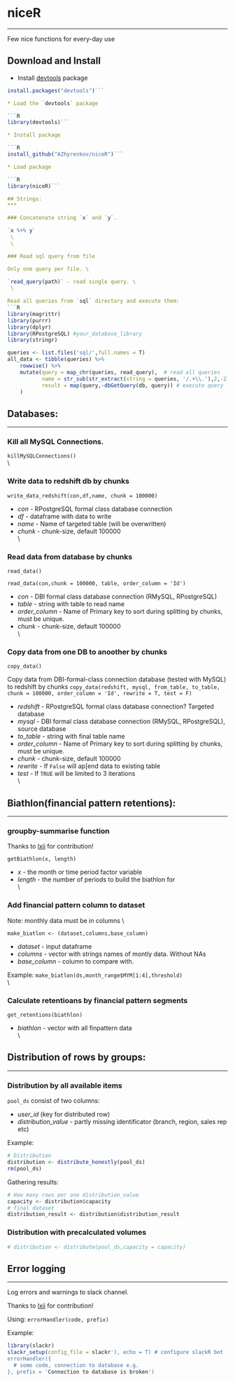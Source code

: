 # niceR
***
Few nice functions for every-day use

## Download and Install

* Install [devtools](https://github.com/hadley/devtools) package

```R
install.packages("devtools")```

* Load the `devtools` package

```R
library(devtools)```

* Install package

```R
install_github("AZhyrenkov/niceR")```

* Load package

```R
library(niceR)``` 

## Strings:
***

### Concatenate string `x` and `y`.

`x %+% y` 
 \
 \ 

### Read sql query from file

Only one query per file. \

`read_query(path)` - read single query. \
 \
 
Read all queries from `sql` directory and execute them: 
```R
library(magrittr)
library(purrr)
library(dplyr)
library(RPostgreSQL) #your_database_library
library(stringr)

queries <- list.files('sql/',full.names = T)
all_data <- tibble(queries) %>% 
    rowwise() %>% 
    mutate(query = map_chr(queries, read_query),  # read all queries
           name = str_sub(str_extract(string = queries, '/.+\\.'),2,-2), # extract file name as query name
           result = map(query,~dbGetQuery(db, query)) # execute query
    )
```

## Databases:
***
### Kill all MySQL Connections.

`killMySQLConnections()` \
 \ 
 
### Write data to redshift db by chunks

`write_data_redshift(con,df,name, chunk = 100000)`

* _con_ - RPostgreSQL formal class database connection
* _df_ - dataframe with data to write
* _name_ - Name of targeted table (will be overwritten)
* _chunk_ -  chunk-size, default 100000 \
 \ 

### Read data from database by chunks

`read_data()`

`read_data(con,chunk = 100000, table, order_column = 'Id')`

* _con_ - DBI formal class database connection (RMySQL, RPostgreSQL)
* _table_ - string with table to read name
* _order_column_ - Name of Primary key to sort during splitting by chunks, must be unique.
* _chunk_ -  chunk-size, default 100000 \
 \ 
 
### Copy data from one DB to anoother by chunks

`copy_data()`

Copy data from DBI-formal-class connection database (tested with MySQL) to redshift by chunks
`copy_data(redshift, mysql, from_table, to_table, chunk = 100000, order_column = 'Id', rewrite = T, test = F)`

* _redshift_ - RPostgreSQL formal class database connection? Targeted database
* _mysql_ - DBI formal class database connection (RMySQL, RPostgreSQL), source database
* _to_table_ - string with final table name
* _order_column_ - Name of Primary key to sort during splitting by chunks, must be unique.
* _chunk_ -  chunk-size, default 100000
* _rewrite_ - If `False` will ap[end data to existing table
* _test_ - If `TRUE` will be limited to 3 iterations \
 \ 

## Biathlon(financial pattern retentions):
***
### groupby-summarise function

Thanks to [lxii](https://github.com/lxii) for contribution!

`getBiathlon(x, length)` 

* _x_ - the month or time period factor variable
* _length_ - the number of periods to build the biathlon for \
 \

### Add financial pattern column to dataset 

Note: monthly data must be in columns \

`make_biatlon <- (dataset,columns,base_column)` 

* _dataset_ - input dataframe
* _columns_ - vector with strings names of montly data. Without NAs
* _base_column_ - column to compare with.

Example:
`make_biatlon(ds,month_range$MYM[1:4],threshold)` \
 \ 
 
### Calculate retentioans by financial pattern segments
`get_retentions(biathlon)`
* _biathlon_ - vector with all finpattern data \
 \ 

## Distribution of rows by groups:
***
### Distribution by all available items

`pool_ds` consist of two columns: 

* _user_id_ (key for distributed row)
* _distribution_value_ - partly missing identificator (branch, region, sales rep etc) 

Example: 
```R
# Distribution
distribution <- distribute_honestly(pool_ds)
rm(pool_ds)
``` 

Gathering results:

```R
# How many rows per one distribution_value
capacity <- distribution$capacity
# final dataset
distribution_result <- distribution$distribution_result
```

### Distribution with precalculated volumes 

```R
# distribution <- distribute(pool_ds,capacity = capacity)
```
 
## Error logging
***
Log errors and warnings to slack channel.

Thanks to [lxii](https://github.com/lxii) for contribution!

Using: `errorHandler(code, prefix)`

Example:
```R
library(slackr)
slackr_setup(config_file = slackr'), echo = T) # configure slackR bot
errorHandler({
  # some code, connection to database e.g.
}, prefix = 'Connection to database is broken')
```
